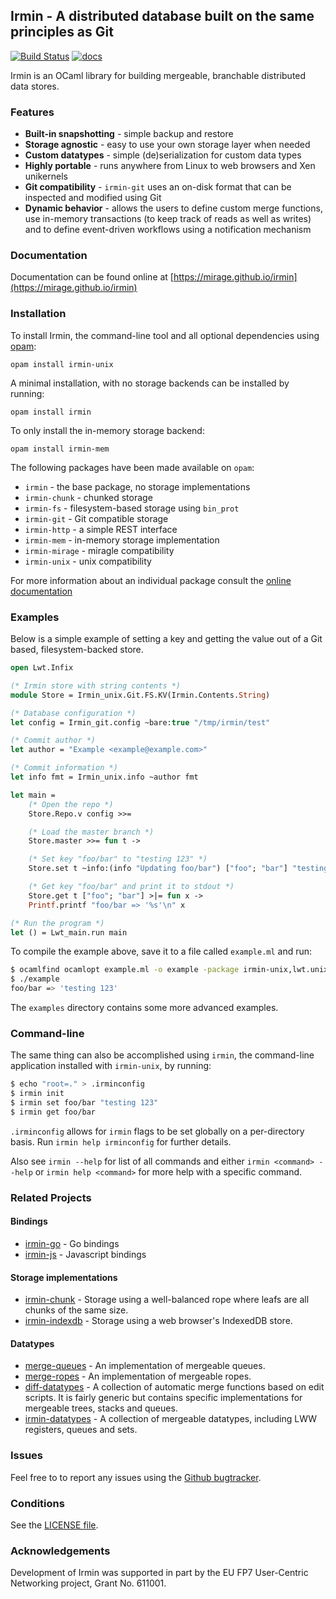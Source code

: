 ## Irmin - A distributed database built on the same principles as Git
[![Build Status](https://travis-ci.org/mirage/irmin.svg)](https://travis-ci.org/mirage/irmin)
[![docs](https://img.shields.io/badge/doc-online-blue.svg)](https://mirage.github.io/irmin/)

Irmin is an OCaml library for building mergeable, branchable distributed data stores.

### Features
- **Built-in snapshotting** - simple backup and restore
- **Storage agnostic** - easy to use your own storage layer when needed
- **Custom datatypes** - simple (de)serialization for custom data types
- **Highly portable** - runs anywhere from Linux to web browsers and Xen unikernels
- **Git compatibility** - `irmin-git` uses an on-disk format that can be inspected and modified using Git
- **Dynamic behavior** - allows the users to define custom merge functions, use in-memory transactions (to keep track of reads as well as writes) and to define event-driven workflows using a notification mechanism

### Documentation
Documentation can be found online at [https://mirage.github.io/irmin](https://mirage.github.io/irmin)


### Installation
To install Irmin, the command-line tool and all optional dependencies using [opam](https://github.com/ocaml/opam):

    opam install irmin-unix

A minimal installation, with no storage backends can be installed by running:

    opam install irmin

To only install the in-memory storage backend:

    opam install irmin-mem

The following packages have been made available on `opam`:
- `irmin` - the base package, no storage implementations
- `irmin-chunk` - chunked storage
- `irmin-fs` - filesystem-based storage using `bin_prot`
- `irmin-git` - Git compatible storage
- `irmin-http` - a simple REST interface
- `irmin-mem` - in-memory storage implementation
- `irmin-mirage` - miragle compatibility
- `irmin-unix` - unix compatibility

For more information about an individual package consult the [online documentation](https://mirage.github.io/irmin)

### Examples
Below is a simple example of setting a key and getting the value out of a Git based, filesystem-backed store.

```ocaml
open Lwt.Infix

(* Irmin store with string contents *)
module Store = Irmin_unix.Git.FS.KV(Irmin.Contents.String)

(* Database configuration *)
let config = Irmin_git.config ~bare:true "/tmp/irmin/test"

(* Commit author *)
let author = "Example <example@example.com>"

(* Commit information *)
let info fmt = Irmin_unix.info ~author fmt

let main =
    (* Open the repo *)
    Store.Repo.v config >>=

    (* Load the master branch *)
    Store.master >>= fun t ->

    (* Set key "foo/bar" to "testing 123" *)
    Store.set t ~info:(info "Updating foo/bar") ["foo"; "bar"] "testing 123" >>= fun () ->

    (* Get key "foo/bar" and print it to stdout *)
    Store.get t ["foo"; "bar"] >|= fun x ->
    Printf.printf "foo/bar => '%s'\n" x

(* Run the program *)
let () = Lwt_main.run main
```

To compile the example above, save it to a file called `example.ml` and run:

```bash
$ ocamlfind ocamlopt example.ml -o example -package irmin-unix,lwt.unix -linkpkg
$ ./example
foo/bar => 'testing 123'
```
The `examples` directory contains some more advanced examples.

### Command-line
The same thing can also be accomplished using `irmin`, the command-line application installed with `irmin-unix`, by running:

```bash
$ echo "root=." > .irminconfig
$ irmin init
$ irmin set foo/bar "testing 123"
$ irmin get foo/bar
```

`.irminconfig` allows for `irmin` flags to be set globally on a per-directory basis. Run `irmin help irminconfig` for further details.

Also see `irmin --help` for list of all commands and either `irmin <command> --help` or `irmin help <command>` for more help with a specific command.

### Related Projects

#### Bindings
- [irmin-go](https://github.com/magnuss/irmin-go) - Go bindings
- [irmin-js](https://github.com/talex5/irmin-js) - Javascript bindings

#### Storage implementations
- [irmin-chunk](https://github.com/mirage/irmin-chunk) - Storage using a well-balanced rope where leafs are all chunks of the same size.
- [irmin-indexdb](https://github.com/talex5/irmin-indexeddb) -  Storage using a web browser's IndexedDB store.

#### Datatypes
- [merge-queues](https://github.com/mirage/merge-queues) - An implementation of mergeable queues.
- [merge-ropes](https://github.com/mirage/merge-ropes) - An implementation of mergeable ropes.
- [diff-datatypes](https://github.com/gprano/diff-datatypes) - A collection of automatic merge functions based on edit scripts. It is fairly generic but contains specific implementations for mergeable trees, stacks and queues.
- [irmin-datatypes](https://github.com/kayceesrk/irmin-datatypes) - A collection of mergeable datatypes, including LWW registers, queues and sets.

### Issues

Feel free to to report any issues using the [Github bugtracker](https://github.com/mirage/irmin/issues).

### Conditions

See the [LICENSE file](./LICENSE.md).

### Acknowledgements

Development of Irmin was supported in part by the EU FP7 User-Centric Networking project, Grant No. 611001.
